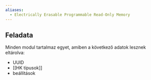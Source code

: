 ```yaml
---
aliases:
  - Electrically Erasable Programmable Read-Only Memory
---
```

## Feladata
Minden modul tartalmaz egyet, amiben a következő adatok lesznek eltárolva:
- UUID
- [[HK típusok]]
- beállítások